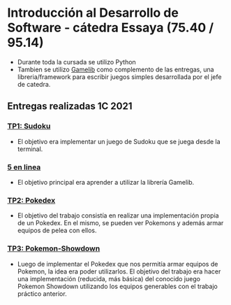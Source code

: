 # Introducción al Desarrollo de Software - cátedra Essaya (75.40 / 95.14)

- Durante toda la cursada se utilizo Python
- Tambien se utilizo [Gamelib](https://github.com/dessaya/python-gamelib) como complemento de las entregas, una libreria/framework para escribir juegos simples desarrollada por el jefe de catedra.

## Entregas realizadas 1C 2021

### [TP1: Sudoku](https://github.com/ezelzrt/Intro_desarrollo_de_software/tree/d60bede198423dc9ce667558385eefa8eb13897d/TP1-Sudoku)
- El objetivo era implementar un juego de Sudoku que se juega desde la terminal.

### [5 en linea](https://github.com/ezelzrt/Intro_desarrollo_de_software/tree/d60bede198423dc9ce667558385eefa8eb13897d/5-en-linea)
- El objetivo principal era aprender a utilizar la librería Gamelib.

### [TP2: Pokedex](https://github.com/ezelzrt/Intro_desarrollo_de_software/tree/d60bede198423dc9ce667558385eefa8eb13897d/TP2-Pokedex)
- El objetivo del trabajo consistía en realizar una implementación propia de un Pokedex. En el mismo, se pueden ver Pokemons y además armar equipos de pelea con ellos.

### [TP3: Pokemon-Showdown](https://github.com/ezelzrt/Intro_desarrollo_de_software/tree/d60bede198423dc9ce667558385eefa8eb13897d/TP3-Pokemon-Showdown)
- Luego de implementar el Pokedex que nos permitía armar equipos de Pokemon, la idea era poder utilizarlos. El objetivo del trabajo era hacer una implementación (reducida, más básica) del conocido juego Pokemon Showdown utilizando los equipos generables con el trabajo práctico anterior.
